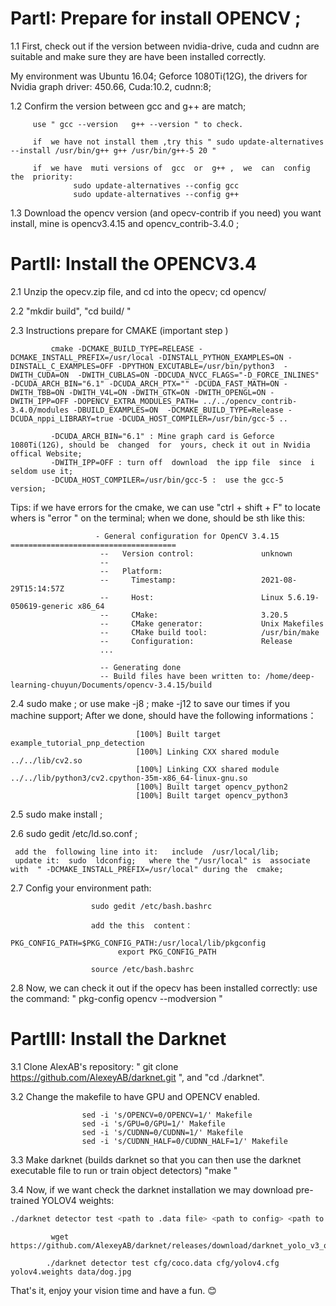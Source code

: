 
# PartI: Prepare  for  install  OPENCV ;
1.1 First, check out if the version  between  nvidia-drive,  cuda and cudnn  are suitable  and make sure they are have  been installed  correctly.

My environment was  Ubuntu 16.04;  Geforce 1080Ti(12G),  the  drivers  for  Nvidia graph driver: 450.66,  Cuda:10.2,  cudnn:8;


1.2 Confirm the version between  gcc  and  g++  are  match;
             
         use " gcc --version   g++ --version " to check.
              
         if  we have not install them ,try this " sudo update-alternatives --install /usr/bin/g++ g++ /usr/bin/g++-5 20 "
         
         if  we have  muti versions of  gcc  or  g++ ,  we  can  config the  priority:
                  sudo update-alternatives --config gcc
                  sudo update-alternatives --config g++

1.3 Download the opencv  version (and opecv-contrib if you need)  you  want  install,  mine  is opencv3.4.15  and opencv_contrib-3.4.0 ;
   




# PartII:  Install  the  OPENCV3.4
    
2.1  Unzip the  opecv.zip  file,  and  cd into  the opecv; cd  opencv/

2.2  "mkdir build",  "cd build/ "

2.3  Instructions  prepare for  CMAKE (important  step )
                      
             cmake -DCMAKE_BUILD_TYPE=RELEASE -DCMAKE_INSTALL_PREFIX=/usr/local -DINSTALL_PYTHON_EXAMPLES=ON -DINSTALL_C_EXAMPLES=OFF -DPYTHON_EXCUTABLE=/usr/bin/python3  -DWITH_CUDA=ON  -DWITH_CUBLAS=ON -DDCUDA_NVCC_FLAGS="-D_FORCE_INLINES" -DCUDA_ARCH_BIN="6.1" -DCUDA_ARCH_PTX="" -DCUDA_FAST_MATH=ON -DWITH_TBB=ON -DWITH_V4L=ON -DWITH_GTK=ON -DWITH_OPENGL=ON -DWITH_IPP=OFF -DOPENCV_EXTRA_MODULES_PATH= ../../opencv_contrib-3.4.0/modules -DBUILD_EXAMPLES=ON  -DCMAKE_BUILD_TYPE=Release -DCUDA_nppi_LIBRARY=true -DCUDA_HOST_COMPILER=/usr/bin/gcc-5 ..
             
             -DCUDA_ARCH_BIN="6.1" : Mine graph card is Geforce 1080Ti(12G), should be  changed  for  yours, check it out in Nvidia offical Website;
             -DWITH_IPP=OFF : turn off  download  the ipp file  since  i seldom use it;
             -DCUDA_HOST_COMPILER=/usr/bin/gcc-5 :  use the gcc-5  version;
   
   Tips:  if we  have errors for the cmake, we  can use  "ctrl + shift + F"  to  locate  whers  is "error "  on the  terminal;
             when we done, should  be sth like this:
                       
                       - General configuration for OpenCV 3.4.15 =====================================
                        --   Version control:               unknown
                        -- 
                        --   Platform:
                        --     Timestamp:                   2021-08-29T15:14:57Z
                        --     Host:                        Linux 5.6.19-050619-generic x86_64
                        --     CMake:                       3.20.5
                        --     CMake generator:             Unix Makefiles
                        --     CMake build tool:            /usr/bin/make
                        --     Configuration:               Release
                        ...
                        
                        -- Generating done
                        -- Build files have been written to: /home/deep-learning-chuyun/Documents/opencv-3.4.15/build

                                                                                       
                       
                      
2.4  sudo make ;  or use  make -j8  ;  make  -j12  to save our  times  if you machine support;
                     After  we  done,  should have the following informations：

                                [100%] Built target example_tutorial_pnp_detection
                                [100%] Linking CXX shared module ../../lib/cv2.so
                                [100%] Linking CXX shared module ../../lib/python3/cv2.cpython-35m-x86_64-linux-gnu.so
                                [100%] Built target opencv_python2
                                [100%] Built target opencv_python3


2.5  sudo  make  install ;

2.6  sudo gedit /etc/ld.so.conf ; 
     
     add the  following line into it:   include  /usr/local/lib; 
     update it:  sudo  ldconfig;   where the "/usr/local" is  associate with  " -DCMAKE_INSTALL_PREFIX=/usr/local" during the  cmake; 
 
2.7  Config  your  environment path:
                      
                      sudo gedit /etc/bash.bashrc
                      
                      add the this  content：
                            PKG_CONFIG_PATH=$PKG_CONFIG_PATH:/usr/local/lib/pkgconfig
                            export PKG_CONFIG_PATH

                      source /etc/bash.bashrc

2.8  Now, we  can  check it out if the opecv has  been installed correctly: use the command: " pkg-config opencv --modversion "
 



# PartIII:  Install  the  Darknet 

3.1  Clone  AlexAB's repository: " git clone https://github.com/AlexeyAB/darknet.git ",   and  "cd ./darknet".

3.2  Change the  makefile  to  have  GPU  and OPENCV  enabled. 

                    sed -i 's/OPENCV=0/OPENCV=1/' Makefile
                    sed -i 's/GPU=0/GPU=1/' Makefile
                    sed -i 's/CUDNN=0/CUDNN=1/' Makefile
                    sed -i 's/CUDNN_HALF=0/CUDNN_HALF=1/' Makefile
                    
                    
                    
 3.3 Make darknet (builds darknet so that you can then use the darknet executable file to run or train object detectors)
     "make "                 

 3.4 Now, if we want check the darknet installation we may download pre-trained  YOLOV4  weights:
  
```bash
./darknet detector test <path to .data file> <path to config> <path to weights> <path to image>
```
             
             wget https://github.com/AlexeyAB/darknet/releases/download/darknet_yolo_v3_optimal/yolov4.weights
          
            ./darknet detector test cfg/coco.data cfg/yolov4.cfg yolov4.weights data/dog.jpg
            
            
That's  it,  enjoy  your  vision  time  and  have a  fun. :blush:
